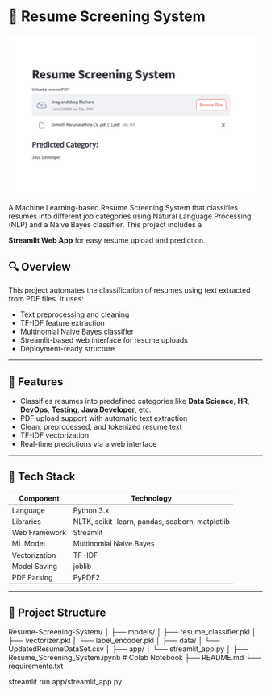 # 📄 Resume Screening System

![Screenshot of the App](image/pic1.png "Screenshot of the App")

A Machine Learning-based Resume Screening System that classifies resumes into different job categories using Natural Language Processing (NLP) and a Naive Bayes classifier. This project includes a

**Streamlit Web App** for easy resume upload and prediction.

## 🔍 Overview

This project automates the classification of resumes using text extracted from PDF files. It uses:

- Text preprocessing and cleaning
- TF-IDF feature extraction
- Multinomial Naive Bayes classifier
- Streamlit-based web interface for resume uploads
- Deployment-ready structure

---

## 🚀 Features

- Classifies resumes into predefined categories like **Data Science**, **HR**, **DevOps**, **Testing**, **Java Developer**, etc.
- PDF upload support with automatic text extraction
- Clean, preprocessed, and tokenized resume text
- TF-IDF vectorization
- Real-time predictions via a web interface

---

## 🧠 Tech Stack

| Component     | Technology                                      |
| ------------- | ----------------------------------------------- |
| Language      | Python 3.x                                      |
| Libraries     | NLTK, scikit-learn, pandas, seaborn, matplotlib |
| Web Framework | Streamlit                                       |
| ML Model      | Multinomial Naive Bayes                         |
| Vectorization | TF-IDF                                          |
| Model Saving  | joblib                                          |
| PDF Parsing   | PyPDF2                                          |

---

## 📁 Project Structure

Resume-Screening-System/
│
├── models/
│ ├── resume_classifier.pkl
│ ├── vectorizer.pkl
│ └── label_encoder.pkl
│
├── data/
│ └── UpdatedResumeDataSet.csv
│
├── app/
│ └── streamlit_app.py
│
├── Resume_Screening_System.ipynb # Colab Notebook
├── README.md
└── requirements.txt

streamlit run app/streamlit_app.py
